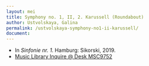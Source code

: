```yaml
---
layout: mei
title: Symphony no. 1, II, 2. Karussell (Roundabout)
author: Ustvolskaya, Galina
permalink: /ustvolskaya-symphony-no1-ii-karussell/
document:
---
```


- In *Sinfonie nr. 1.* Hamburg: Sikorski, 2019.
- <a href="https://tufts.primo.exlibrisgroup.com/permalink/01TUN_INST/1kc9gia/alma991018728033303851" target="_blank">Music Library Inquire @ Desk MSC9752</a>
